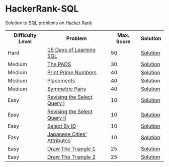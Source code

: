 # HackerRank-SQL

<html>
 <head>
   <meta name="google-site-verification" content="51-SvI8HZUI-LZeTLCLZ2elSKK68KLwNvjjvbIdbtf4" />
 </head>
 <body>
 
Solution to <a href="https://www.hackerrank.com/domains/sql?badge_type=sql">SQL</a> problems on <a href="https://www.hackerrank.com/domains/sql?badge_type=sql">Hacker Rank </a>

<table width="100%"> 
  <tr>
    <th>Difficulty Level</th>
    <th>Problem</th>
    <th>Max. Score</th>
    <th>Solution</th>
  </tr>
  <tr>
    <td>Hard</td>
    <td><a href="https://www.hackerrank.com/challenges/15-days-of-learning-sql/problem">15 Days of Learning SQL</a></td>
    <td>50</td>
    <td><a href="https://github.com/amitverma80/HackerRank-SQL/blob/master/Hard/15%20Days%20of%20Learning%20SQL.sql">Solution</a></td>
  </tr>
 <tr>
    <td>Medium</td>
    <td><a href="https://www.hackerrank.com/challenges/the-pads/problem">The PADS</a></td>
    <td>30</td>
    <td><a href="https://github.com/amitverma80/HackerRank-SQL/blob/master/Medium/The%20PADS.sql">Solution</a></td>
  </tr>
 <tr>
    <td>Medium</td>
    <td><a href="https://www.hackerrank.com/challenges/print-prime-numbers/submissions/code/146386937">Print Prime Numbers</a></td>
    <td>40</td>
    <td><a href="https://github.com/amitverma80/HackerRank-SQL/blob/master/Medium/Print%20Prime%20Numbers.sql">Solution</a></td>
  </tr>
 <tr>
    <td>Medium</td>
    <td><a href="https://www.hackerrank.com/challenges/placements/problem">Placements</a></td>
    <td>40</td>
    <td><a href="https://github.com/amitverma80/HackerRank-SQL/blob/master/Medium/Placements.sql">Solution</a></td>
  </tr>
 <tr>
    <td>Medium</td>
    <td><a href="https://www.hackerrank.com/challenges/symmetric-pairs/problem">Symmetric Pairs</a></td>
    <td>40</td>
    <td><a href="https://github.com/amitverma80/HackerRank-SQL/blob/master/Medium/Symmetric%20Pairs.sql">Solution</a></td>
  </tr>
  <tr>
    <td>Easy</td>
    <td><a href="https://www.hackerrank.com/challenges/revising-the-select-query/problem">Revising the Select Query I</a></td>
    <td>10</td>
    <td><a href="https://github.com/amitverma80/HackerRank-SQL/blob/master/Easy/Revising%20the%20Select%20Query%20I.sql">Solution</a></td>
  </tr> 
  <tr>
    <td>Easy</td>
    <td><a href="https://www.hackerrank.com/challenges/revising-the-select-query-2/problem">Revising the Select Query II</a></td>
    <td>10</td>
    <td><a href="https://github.com/amitverma80/HackerRank-SQL/blob/master/Easy/Revising%20the%20Select%20Query%20II.sql">Solution</a></td>
  </tr> 
  <tr>
    <td>Easy</td>
    <td><a href="https://www.hackerrank.com/challenges/select-by-id/problem">Select By ID</a></td>
    <td>10</td>
    <td><a href="https://github.com/amitverma80/HackerRank-SQL/blob/master/Easy/Select%20By%20ID.sql">Solution</a></td>
  </tr> 
  <tr>
    <td>Easy</td>
    <td><a href="https://www.hackerrank.com/challenges/japanese-cities-attributes/problem">Japanese Cities' Attributes</a></td>
    <td>10</td>
    <td><a href="https://github.com/amitverma80/HackerRank-SQL/blob/master/Easy/Japanese%20Cities'%20Attributes.sql">Solution</a></td>
  </tr> 
  <tr>
    <td>Easy</td>
    <td><a href="https://www.hackerrank.com/challenges/draw-the-triangle-1/problem">Draw The Triangle 1</a></td>
    <td>25</td>
    <td><a href="https://github.com/amitverma80/HackerRank-SQL/blob/master/Easy/Draw%20The%20Triangle%201.sql">Solution</a></td>
  </tr> 
  <tr>
    <td>Easy</td>
    <td><a href="https://www.hackerrank.com/challenges/draw-the-triangle-2/problem">Draw The Triangle 2</a></td>
    <td>25</td>
    <td><a href="https://github.com/amitverma80/HackerRank-SQL/blob/master/Easy/Draw%20The%20Triangle%202.sql">Solution</a></td>
  </tr> 
</table>  
<body> 
<html> 
